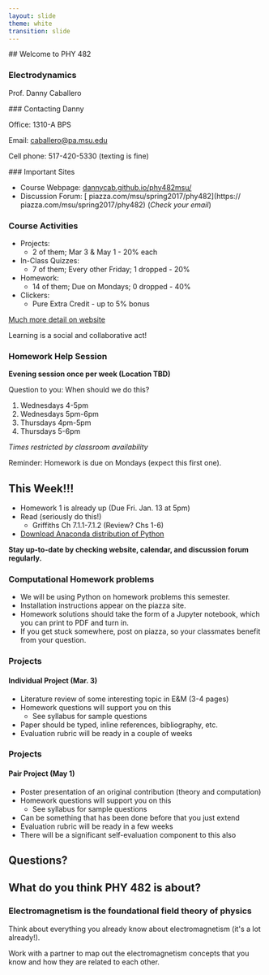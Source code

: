 ```yaml
---
layout: slide
theme: white
transition: slide
---
```


<section data-markdown>
## Welcome to PHY 482

### Electrodynamics

Prof. Danny Caballero

</section>

<section data-markdown>
### Contacting Danny

Office: 1310-A BPS

Email: <caballero@pa.msu.edu>

Cell phone: 517-420-5330 (texting is fine)

</section>

<section data-markdown>
### Important Sites

* Course Webpage: [dannycab.github.io/phy482msu/](http://dannycab.github.io/phy482msu/)
* Discussion Forum: [
piazza.com/msu/spring2017/phy482](https://
piazza.com/msu/spring2017/phy482) (*Check your email*)

</section>

<section data-markdown>

### Course Activities
* Projects:
  * 2 of them; Mar 3 & May 1 - 20% each
* In-Class Quizzes:
  * 7 of them; Every other Friday; 1 dropped - 20%
* Homework:
  * 14 of them; Due on Mondays; 0 dropped - 40%
* Clickers:
  * Pure Extra Credit - up to 5% bonus

[Much more detail on website](http://dannycab.github.io/phy482msu/)

</section>

<section data-markdown>

Learning is a social and collaborative act!

### Homework Help Session

**Evening session once per week (Location TBD)**

Question to you: When should we do this?

1. Wednesdays 4-5pm
2. Wednesdays 5pm-6pm
3. Thursdays 4pm-5pm
4. Thursdays 5-6pm

*Times restricted by classroom availability*

Reminder: Homework is due on Mondays (expect this first one).

</section>

<section data-markdown>

## This Week!!!

* Homework 1 is already up (Due Fri. Jan. 13 at 5pm)
* Read (seriously do this!)
  * Griffiths Ch 7.1.1-7.1.2 (Review? Chs 1-6)
* [Download Anaconda distribution of Python](https://www.continuum.io/downloads)

**Stay up-to-date by checking website, calendar, and discussion forum regularly.**

</section>

<section data-markdown>

### Computational Homework problems

* We will be using Python on homework problems this semester.
* Installation instructions appear on the piazza site.
* Homework solutions should take the form of a Jupyter notebook, which you can print to PDF and turn in.
* If you get stuck somewhere, post on piazza, so your classmates benefit from your question.

</section>

<section data-markdown>

### Projects

#### Individual Project (Mar. 3)
* Literature review of some interesting topic in E&M (3-4 pages)
* Homework questions will support you on this
  * See syllabus for sample questions
* Paper should be typed, inline references, bibliography, etc.
* Evaluation rubric will be ready in a couple of weeks

</section>

<section data-markdown>

### Projects

#### Pair Project (May 1)
* Poster presentation of an original contribution (theory and computation)
* Homework questions will support you on this
  * See syllabus for sample questions
* Can be something that has been done before that you just extend
* Evaluation rubric will be ready in a few weeks
* There will be a significant self-evaluation component to this also

</section>

<section data-markdown>

# Questions?

</section>

<section data-markdown>

## What do you think PHY 482 is about?

</section>

<section data-markdown>

### Electromagnetism is the foundational field theory of physics

Think about everything you already know about electromagnetism (it's a lot already!).

Work with a partner to map out the electromagnetism concepts that you know and how they are related to each other.

</section>
